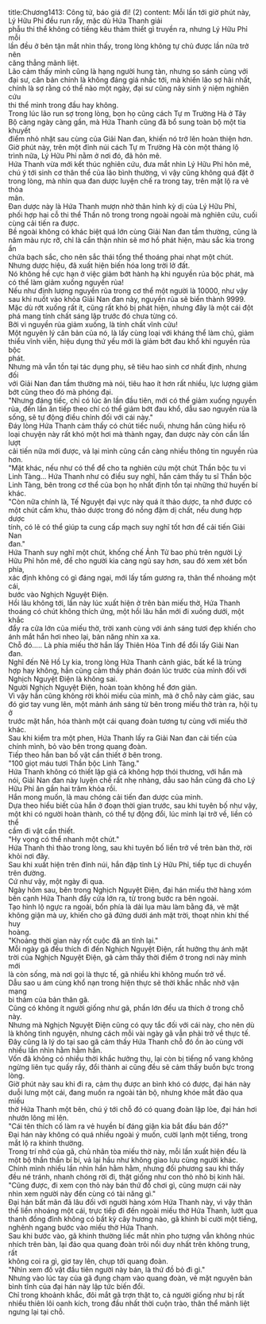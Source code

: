 title:Chương1413: Công tử, báo giá đi! (2)
content:
Mỗi lần tới giờ phút này, Lý Hữu Phỉ đều run rẩy, mặc dù Hứa Thanh giải<br>phẫu thi thể không có tiếng kêu thảm thiết gì truyền ra, nhưng Lý Hữu Phỉ mỗi<br>lần đều ở bên tận mắt nhìn thấy, trong lòng không tự chủ được lần nữa trở nên<br>căng thẳng mãnh liệt.<br>Lão cảm thấy mình cũng là hạng người hung tàn, nhưng so sánh cùng với<br>đại sư, căn bản chính là không đáng giá nhắc tới, mà khiến lão sợ hãi nhất,<br>chính là sợ rằng có thể nào một ngày, đại sư cũng nảy sinh ý niệm nghiên cứu<br>thi thể mình trong đầu hay không.<br>Trong lúc lão run sợ trong lòng, bọn họ cũng cách Tự m Trường Hà ở Tây<br>Bộ càng ngày càng gần, mà Hứa Thanh cũng đã bổ sung toàn bộ một tia khuyết<br>điểm nhỏ nhặt sau cùng của Giải Nan đan, khiến nó trở lên hoàn thiện hơn.<br>Giờ phút này, trên một đỉnh núi cách Tự m Trường Hà còn một tháng lộ<br>trình nữa, Lý Hữu Phỉ nằm ở nơi đó, đã hôn mê.<br>Hứa Thanh vừa mới kết thúc nghiên cứu, đưa mắt nhìn Lý Hữu Phỉ hôn mê,<br>chú ý tới sinh cơ thân thể của lão bình thường, vì vậy cũng không quá đặt ở<br>trong lòng, mà nhìn qua đan dược luyện chế ra trong tay, trên mặt lộ ra vẻ thỏa<br>mãn.<br>Đan dược này là Hứa Thanh mượn nhờ thân hình kỳ dị của Lý Hữu Phỉ,<br>phối hợp hai cỗ thi thể Thần nô trong trong ngoài ngoài mà nghiên cứu, cuối<br>cùng cải tiến ra được.<br>Bề ngoài không có khác biệt quá lớn cùng Giải Nan đan tầm thường, cũng là<br>năm màu rực rỡ, chỉ là cẩn thận nhìn sẽ mơ hồ phát hiện, màu sắc kia trong ẩn<br>chứa bạch sắc, cho nên sắc thái tổng thể thoáng phai nhạt một chút.<br>Nhưng dược hiệu, đã xuất hiện biến hóa long trời lở đất.<br>Nó không hề cực hạn ở việc giảm bớt hành hạ khi nguyền rủa bộc phát, mà<br>có thể làm giảm xuống nguyền rủa!<br>Nếu như định lượng nguyền rủa trong cơ thể một người là 10000, như vậy<br>sau khi nuốt vào khỏa Giải Nan đan này, nguyền rủa sẽ biến thành 9999.<br>Mặc dù rớt xuống rất ít, cũng rất khó bị phát hiện, nhưng đây là một cái đột<br>phá mang tính chất sáng lập trước đó chưa từng có.<br>Bởi vì nguyền rủa giảm xuống, là tính chất vĩnh cửu!<br>Một nguyên lý căn bản của nó, là lấy cùng loại với kháng thể làm chủ, giảm<br>thiểu vĩnh viễn, hiệu dụng thứ yếu mới là giảm bớt đau khổ khi nguyền rủa bộc<br>phát.<br>Nhưng mà vẫn tồn tại tác dụng phụ, sẽ tiêu hao sinh cơ nhất định, nhưng đối<br>với Giải Nan đan tầm thường mà nói, tiêu hao ít hơn rất nhiều, lực lượng giảm<br>bớt cũng theo đó mà phóng đại.<br>"Nhưng đáng tiếc, chỉ có lúc ăn lần đầu tiên, mới có thể giảm xuống nguyền<br>rủa, đến lần ăn tiếp theo chỉ có thể giảm bớt đau khổ, dẫu sao nguyền rủa là<br>sống, sẽ tự động điều chỉnh đối với cái này."<br>Đáy lòng Hứa Thanh cảm thấy có chút tiếc nuối, nhưng hắn cũng hiểu rõ<br>loại chuyện này rất khó một hơi mà thành ngay, đan dược này còn cần lần lượt<br>cải tiến nữa mới được, vả lại mình cũng cần càng nhiều thông tin nguyền rủa<br>hơn.<br>"Mặt khác, nếu như có thể để cho ta nghiên cứu một chút Thần bộc tu vi<br>Linh Tàng... Hứa Thanh như có điều suy nghĩ, hắn cảm thấy tu sĩ Thần bộc<br>Linh Tàng, bên trong cơ thể của bọn họ nhất định tồn tại những thứ huyền bí<br>khác.<br>"Còn nữa chính là, Tế Nguyệt đại vực này quá ít thảo dược, ta nhớ được có<br>một chút cấm khu, thảo dược trong đó nồng đậm dị chất, nếu dung hợp dược<br>tính, có lẽ có thể giúp ta cung cấp mạch suy nghĩ tốt hơn để cải tiến Giải Nan<br>đan."<br>Hứa Thanh suy nghĩ một chút, khống chế Ảnh Tử bao phủ trên người Lý<br>Hữu Phỉ hôn mê, để cho người kia càng ngủ say hơn, sau đó xem xét bốn phía,<br>xác định không có gì đáng ngại, mới lấy tấm gương ra, thân thể nhoáng một cái,<br>bước vào Nghịch Nguyệt Điện.<br>Hồi lâu không tới, lần này lúc xuất hiện ở trên bàn miếu thờ, Hứa Thanh<br>thoáng có chút không thích ứng, một hồi lâu hắn mới đi xuống dưới, một khắc<br>đẩy ra cửa lớn của miếu thờ, trời xanh cùng với ánh sáng tươi đẹp khiến cho<br>ánh mắt hắn hơi nheo lại, bản năng nhìn xa xa.<br>Chỗ đó..... Là phía miếu thờ hắn lấy Thiên Hỏa Tinh để đổi lấy Giải Nan<br>đan.<br>Nghĩ đến Nê Hồ Ly kia, trong lòng Hứa Thanh cảnh giác, bất kể là trùng<br>hợp hay không, hắn cũng cảm thấy phán đoán lúc trước của mình đối với<br>Nghịch Nguyệt Điện là không sai.<br>Người Nghịch Nguyệt Điện, hoàn toàn không hề đơn giản.<br>Vì vậy hắn cũng không rời khỏi miếu của mình, mà ở chỗ này cảm giác, sau<br>đó giơ tay vung lên, một mảnh ánh sáng từ bên trong miếu thờ tràn ra, hội tụ ở<br>trước mặt hắn, hóa thành một cái quang đoàn tương tự cùng với miếu thờ khác.<br>Sau khi kiểm tra một phen, Hứa Thanh lấy ra Giải Nan đan cải tiến của<br>chính mình, bỏ vào bên trong quang đoàn.<br>Tiếp theo hắn ban bố vật cần thiết ở bên trong.<br>"100 giọt máu tươi Thần bộc Linh Tàng."<br>Hứa Thanh không có thiết lập giá cả không hợp thói thương, với hắn mà<br>nói, Giải Nan đan này luyện chế rất nhẹ nhàng, dẫu sao hắn cũng đã cho Lý<br>Hữu Phỉ ăn gần hai trăm khỏa rồi.<br>Hắn mong muốn, là mau chóng cải tiến đan dược của mình.<br>Dựa theo hiểu biết của hắn ở đoạn thời gian trước, sau khi tuyên bố như vậy,<br>một khi có người hoàn thành, có thể tự động đổi, lúc mình lại trở về, liền có thể<br>cầm đi vật cần thiết.<br>"Hy vọng có thể nhanh một chút."<br>Hứa Thanh thì thào trong lòng, sau khi tuyên bố liền trở về trên bàn thờ, rời<br>khỏi nơi đây.<br>Sau khi xuất hiện trên đỉnh núi, hắn đập tỉnh Lý Hữu Phỉ, tiếp tục di chuyển<br>trên đường.<br>Cứ như vậy, một ngày đi qua.<br>Ngày hôm sau, bên trong Nghịch Nguyệt Điện, đại hán miếu thờ hàng xóm<br>bên cạnh Hứa Thanh đẩy cửa lớn ra, từ trong bước ra bên ngoài.<br>Tạo hình lộ ngực ra ngoài, bốn phía là dải lụa màu làm bằng đá, vẻ mặt<br>không giận mà uy, khiến cho gã đứng dưới ánh mặt trời, thoạt nhìn khí thế huy<br>hoàng.<br>"Khoảng thời gian này rốt cuộc đã an tĩnh lại."<br>Mỗi ngày gã đều thích đi đến Nghịch Nguyệt Điện, rất hưởng thụ ánh mặt<br>trời của Nghịch Nguyệt Điện, gã cảm thấy thời điểm ở trong nơi này mình mới<br>là còn sống, mà nơi gọi là thực tế, gã nhiều khi không muốn trở về.<br>Dẫu sao u ám cùng khổ nạn trong hiện thực sẽ thời khắc nhắc nhở vận mạng<br>bi thảm của bản thân gã.<br>Cũng có không ít người giống như gã, phần lớn đều ưa thích ở trong chỗ<br>này.<br>Nhưng mà Nghịch Nguyệt Điện cũng có quy tắc đối với cái này, cho nên dù<br>là không tình nguyện, nhưng cách mỗi vài ngày gã vẫn phải trở về thực tế.<br>Đây cũng là lý do tại sao gã cảm thấy Hứa Thanh chỗ đó ồn ào cùng với<br>nhiều lần nhìn hằm hằm hắn.<br>Vốn đã không có nhiều thời khắc hưởng thụ, lại còn bị tiếng nổ vang không<br>ngừng liên tục quấy rầy, đổi thành ai cũng đều sẽ cảm thấy buồn bực trong lòng.<br>Giờ phút này sau khi đi ra, cảm thụ được an bình khó có được, đại hán này<br>duỗi lưng một cái, đang muốn ra ngoài tản bộ, nhưng khóe mắt đảo qua miếu<br>thờ Hứa Thanh một bên, chú ý tới chỗ đó có quang đoàn lập lòe, đại hán hơi<br>nhướn lông mi lên.<br>"Cái tên thích cố làm ra vẻ huyền bí đáng giận kia bắt đầu bán đồ?"<br>Đại hán này không có quá nhiều ngoài ý muốn, cười lạnh một tiếng, trong<br>mắt lộ ra khinh thường.<br>Trong trí nhớ của gã, chủ nhân tòa miếu thờ này, mỗi lần xuất hiện đều là<br>một bộ thần thần bí bí, vả lại hầu như không giao lưu cùng người khác.<br>Chính mình nhiều lần nhìn hắn hằm hằm, nhưng đối phương sau khi thấy<br>đều né tránh, nhanh chóng rời đi, thật giống như con thỏ nhỏ bị kinh hãi.<br>"Cũng được, đi xem con thỏ này bán thứ đồ chơi gì, cũng mượn cái này<br>nhìn xem người này đến cùng có tài năng gì."<br>Đại hán bất mãn đã lâu đối với người hàng xóm Hứa Thanh này, vì vậy thân<br>thể liền nhoáng một cái, trực tiếp đi đến ngoài miếu thờ Hứa Thanh, lướt qua<br>thanh đồng đỉnh không có bất kỳ cây hương nào, gã khinh bỉ cười một tiếng,<br>nghênh ngang bước vào miếu thờ Hứa Thanh.<br>Sau khi bước vào, gã khinh thường liếc mắt nhìn pho tượng vẫn không nhúc<br>nhích trên bàn, lại đảo qua quang đoàn trôi nổi duy nhất trên không trung, rất<br>không coi ra gì, giơ tay lên, chụp tới quang đoàn.<br>"Nhìn xem đồ vật đầu tiên người này bán, là thứ đồ bỏ đi gì."<br>Nhưng vào lúc tay của gã đụng chạm vào quang đoàn, vẻ mặt nguyên bản<br>bình tĩnh của đại hán này lập tức biến đổi.<br>Chỉ trong khoảnh khắc, đôi mắt gã trợn thật to, cả người giống như bị rất<br>nhiều thiên lôi oanh kích, trong đầu nhất thời cuộn trào, thân thể mãnh liệt<br>ngưng lại tại chỗ.